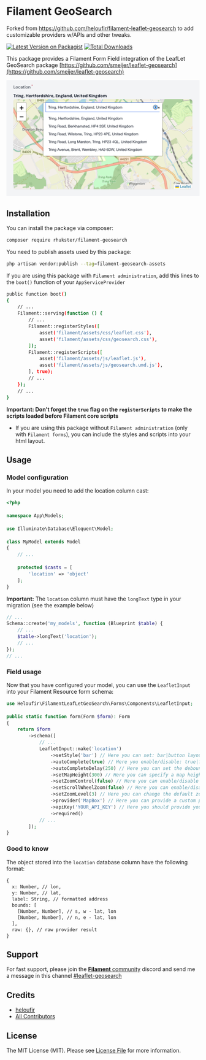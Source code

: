 # Filament GeoSearch

Forked from https://github.com/heloufir/filament-leaflet-geosearch to add customizable providers w/APIs and other tweaks.

[![Latest Version on Packagist](https://img.shields.io/packagist/v/rhukster/filament-geosearch.svg?style=flat-square)](https://packagist.org/packages/rhukster/filament-geosearch)
[![Total Downloads](https://img.shields.io/packagist/dt/rhukster/filament-geosearch.svg?style=flat-square)](https://packagist.org/packages/rhukster/filament-geosearch)

This package provides a Filament Form Field integration of the LeafLet GeoSearch package [https://github.com/smeijer/leaflet-geosearch](https://github.com/smeijer/leaflet-geosearch)

![Filament GeoSearch](filament-geosearch.png)


## Installation

You can install the package via composer:

```bash
composer require rhukster/filament-geosearch
```

You need to publish assets used by this package:
```bash
php artisan vendor:publish --tag=filament-geosearch-assets
```

If you are using this package with `Filament administration`, add this lines to the `boot()` function of your `AppServiceProvider`
```bash
public function boot()
{
    // ...
    Filament::serving(function () {
        // ... 
        Filament::registerStyles([
            asset('filament/assets/css/leaflet.css'),
            asset('filament/assets/css/geosearch.css'),
        ]);
        Filament::registerScripts([
            asset('filament/assets/js/leaflet.js'),
            asset('filament/assets/js/geosearch.umd.js'),
        ], true);
        // ...
    });
    // ...
}
```

**Important: Don't forget the `true` flag on the `registerScripts` to make the scripts loaded before Filament core scripts**

- If you are using this package without `Filament administration` (only with `Filament forms`), you can include the styles and scripts into your html layout.

## Usage
### Model configuration
In your model you need to add the location column cast:
```php
<?php

namespace App\Models;

use Illuminate\Database\Eloquent\Model;

class MyModel extends Model
{
    // ...

    protected $casts = [
        'location' => 'object'
    ];
}
```

**Important:** The `location` column must have the `longText` type in your migration (see the example below)
```php
// ...
Schema::create('my_models', function (Blueprint $table) {
    // ...
    $table->longText('location');
    // ...
});
// ...
```

### Field usage
Now that you have configured your model, you can use the `LeafletInput` into your Filament Resource form schema:

```php
use Heloufir\FilamentLeafLetGeoSearch\Forms\Components\LeafletInput;

public static function form(Form $form): Form
{
    return $form
        ->schema([
            // ...
            LeafletInput::make('location')
                ->setStyle('bar') // Here you can set: bar|button layout style (default: bar)
                ->autoComplete(true) // Here you enable/disable: true|false (default: true)
                ->autoCompleteDelay(250) // Here you can set the debounce delay in ms (default: 250)
                ->setMapHeight(300) // Here you can specify a map height in pixels, by default the height is equal to 200
                ->setZoomControl(false) // Here you can enable/disable zoom control on the map (default: true)
                ->setScrollWheelZoom(false) // Here you can enable/disable zoom on wheel scroll (default: true)
                ->setZoomLevel(3) // Here you can change the default zoom level (when the map is loaded for the first time), default value is 10
                ->provider('MapBox') // Here you can provide a custom provider as supported by leaflet-geosearch - https://github.com/smeijer/leaflet-geosearch#about, (default: 'OpenStreetMap') 
                ->apiKey('YOUR_API_KEY') // Here you should provide your public API key for whatever provider you have configured (if required)
                ->required()
            // ...
        ]);
}
```

### Good to know
The object stored into the `location` database column have the following format:

```
{
  x: Number, // lon,
  y: Number, // lat,
  label: String, // formatted address
  bounds: [
    [Number, Number], // s, w - lat, lon
    [Number, Number], // n, e - lat, lon
  ],
  raw: {}, // raw provider result
}
```

## Support

For fast support, please join the [**Filament** community](https://filamentphp.com/discord) discord and send me a message in this channel [#leaflet-geosearch](https://discord.com/channels/883083792112300104/1001049950983041044)

## Credits

- [heloufir](https://github.com/heloufir)
- [All Contributors](https://github.com/rhukster/filament-geosearch/graphs/contributors)

## License

The MIT License (MIT). Please see [License File](LICENSE.md) for more information.
